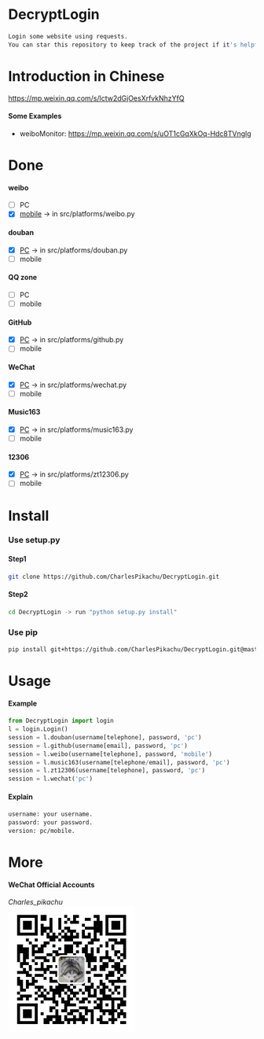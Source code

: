 # DecryptLogin
```sh
Login some website using requests.
You can star this repository to keep track of the project if it's helpful for you, thank you for your support.
```

# Introduction in Chinese
https://mp.weixin.qq.com/s/lctw2dGjOesXrfvkNhzYfQ
#### Some Examples
- weiboMonitor: https://mp.weixin.qq.com/s/uOT1cGqXkOq-Hdc8TVnglg

# Done
#### weibo
- [ ] PC
- [x] [mobile](https://m.weibo.cn/) → in src/platforms/weibo.py
#### douban
- [x] [PC](https://www.douban.com/) → in src/platforms/douban.py
- [ ] mobile
#### QQ zone
- [ ] PC
- [ ] mobile
#### GitHub
- [x] [PC](https://github.com/) → in src/platforms/github.py
- [ ] mobile
#### WeChat
- [x] [PC](https://wx.qq.com/) → in src/platforms/wechat.py
- [ ] mobile
#### Music163
- [x] [PC](https://music.163.com/) → in src/platforms/music163.py
- [ ] mobile
#### 12306
- [x] [PC](https://www.12306.cn/index/) → in src/platforms/zt12306.py
- [ ] mobile

# Install
### Use setup.py
#### Step1
```sh
git clone https://github.com/CharlesPikachu/DecryptLogin.git
```
#### Step2
```sh
cd DecryptLogin -> run "python setup.py install"
```
### Use pip
```sh
pip install git+https://github.com/CharlesPikachu/DecryptLogin.git@master
```

# Usage
#### Example
```python
from DecryptLogin import login
l = login.Login()
session = l.douban(username[telephone], password, 'pc')
session = l.github(username[email], password, 'pc')
session = l.weibo(username[telephone], password, 'mobile')
session = l.music163(username[telephone/email], password, 'pc')
session = l.zt12306(username[telephone], password, 'pc')
session = l.wechat('pc')
```
#### Explain
```sh
username: your username.
password: your password.
version: pc/mobile.
```

# More
#### WeChat Official Accounts
*Charles_pikachu*  
![img](./pictures/pikachu.jpg)